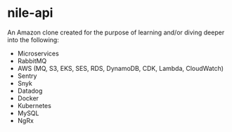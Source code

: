 # nile-api
An Amazon clone created for the purpose of learning and/or diving deeper into the following:
- Microservices
- RabbitMQ
- AWS (MQ, S3, EKS, SES, RDS, DynamoDB, CDK, Lambda, CloudWatch)
- Sentry
- Snyk
- Datadog
- Docker
- Kubernetes
- MySQL
- NgRx
